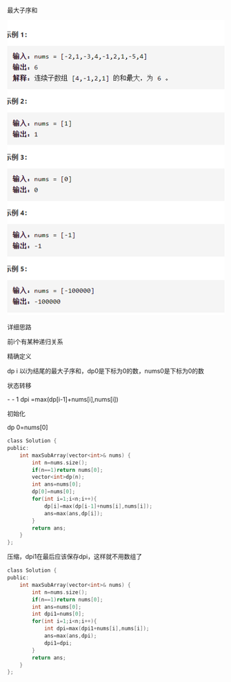 最大子序和

![img](image/1627473156358.png)

详细思路

前i个有某种递归关系

精确定义

dp i 以i为结尾的最大子序和，dp0是下标为0的数，nums0是下标为0的数

状态转移

\- - 1 dpi =max(dp[i-1]+nums[i],nums[i])

初始化

dp 0=nums[0]

```c
class Solution {
public:
    int maxSubArray(vector<int>& nums) {
        int n=nums.size();
        if(n==1)return nums[0];
        vector<int>dp(n);
        int ans=nums[0];
        dp[0]=nums[0];
        for(int i=1;i<n;i++){
            dp[i]=max(dp[i-1]+nums[i],nums[i]);
            ans=max(ans,dp[i]);
        }
        return ans;
    }
};

```

压缩，dpi1在最后应该保存dpi，这样就不用数组了

```c
class Solution {
public:
    int maxSubArray(vector<int>& nums) {
        int n=nums.size();
        if(n==1)return nums[0];
        int ans=nums[0];
        int dpi1=nums[0];
        for(int i=1;i<n;i++){
            int dpi=max(dpi1+nums[i],nums[i]);
            ans=max(ans,dpi);
            dpi1=dpi;
        }
        return ans;
    }
};
```





